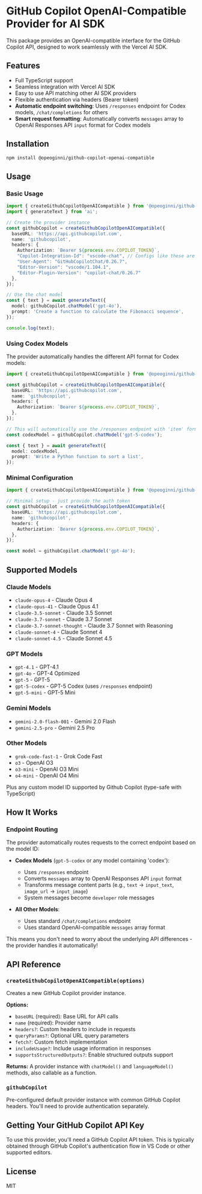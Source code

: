 # GitHub Copilot OpenAI-Compatible Provider for AI SDK

This package provides an OpenAI-compatible interface for the GitHub Copilot API, designed to work seamlessly with the Vercel AI SDK.

## Features

- Full TypeScript support
- Seamless integration with Vercel AI SDK
- Easy to use API matching other AI SDK providers
- Flexible authentication via headers (Bearer token)
- **Automatic endpoint switching**: Uses `/responses` endpoint for Codex models, `/chat/completions` for others
- **Smart request formatting**: Automatically converts `messages` array to OpenAI Responses API `input` format for Codex models

## Installation

```bash
npm install @opeoginni/github-copilot-openai-compatible
```

## Usage

### Basic Usage

```typescript
import { createGithubCopilotOpenAICompatible } from '@opeoginni/github-copilot-openai-compatible';
import { generateText } from 'ai';

// Create the provider instance
const githubCopilot = createGithubCopilotOpenAICompatible({
  baseURL: 'https://api.githubcopilot.com',
  name: 'githubcopilot',
  headers: {
    Authorization: `Bearer ${process.env.COPILOT_TOKEN}`,
    "Copilot-Integration-Id": "vscode-chat", // Configs like these are not and are already provided
    "User-Agent": "GitHubCopilotChat/0.26.7",
    "Editor-Version": "vscode/1.104.1",
    "Editor-Plugin-Version": "copilot-chat/0.26.7"
  },
});

// Use the chat model
const { text } = await generateText({
  model: githubCopilot.chatModel('gpt-4o'),
  prompt: 'Create a function to calculate the Fibonacci sequence',
});

console.log(text);
```

### Using Codex Models

The provider automatically handles the different API format for Codex models:

```typescript
import { createGithubCopilotOpenAICompatible } from '@opeoginni/github-copilot-openai-compatible';

const githubCopilot = createGithubCopilotOpenAICompatible({
  baseURL: 'https://api.githubcopilot.com',
  name: 'githubcopilot',
  headers: {
    Authorization: `Bearer ${process.env.COPILOT_TOKEN}`,
  },
});

// This will automatically use the /responses endpoint with 'item' format
const codexModel = githubCopilot.chatModel('gpt-5-codex');

const { text } = await generateText({
  model: codexModel,
  prompt: 'Write a Python function to sort a list',
});
```


### Minimal Configuration

```typescript
import { createGithubCopilotOpenAICompatible } from '@opeoginni/github-copilot-openai-compatible';

// Minimal setup - just provide the auth token
const githubCopilot = createGithubCopilotOpenAICompatible({
  baseURL: 'https://api.githubcopilot.com',
  name: 'githubcopilot',
  headers: {
    Authorization: `Bearer ${process.env.COPILOT_TOKEN}`,
  },
});

const model = githubCopilot.chatModel('gpt-4o');
```


## Supported Models

### Claude Models
- `claude-opus-4` - Claude Opus 4
- `claude-opus-41` - Claude Opus 4.1
- `claude-3.5-sonnet` - Claude 3.5 Sonnet
- `claude-3.7-sonnet` - Claude 3.7 Sonnet
- `claude-3.7-sonnet-thought` - Claude 3.7 Sonnet with Reasoning
- `claude-sonnet-4` - Claude Sonnet 4
- `claude-sonnet-4.5` - Claude Sonnet 4.5

### GPT Models
- `gpt-4.1` - GPT-4.1
- `gpt-4o` - GPT-4 Optimized
- `gpt-5` - GPT-5
- `gpt-5-codex` - GPT-5 Codex (uses `/responses` endpoint)
- `gpt-5-mini` - GPT-5 Mini

### Gemini Models
- `gemini-2.0-flash-001` - Gemini 2.0 Flash
- `gemini-2.5-pro` - Gemini 2.5 Pro

### Other Models
- `grok-code-fast-1` - Grok Code Fast
- `o3` - OpenAI O3
- `o3-mini` - OpenAI O3 Mini
- `o4-mini` - OpenAI O4 Mini

Plus any custom model ID supported by Github Copilot (type-safe with TypeScript)

## How It Works

### Endpoint Routing

The provider automatically routes requests to the correct endpoint based on the model ID:

- **Codex Models** (`gpt-5-codex` or any model containing 'codex'): 
  - Uses `/responses` endpoint
  - Converts `messages` array to OpenAI Responses API `input` format
  - Transforms message content parts (e.g., `text` → `input_text`, `image_url` → `input_image`)
  - System messages become `developer` role messages

- **All Other Models**:
  - Uses standard `/chat/completions` endpoint
  - Uses standard OpenAI-compatible `messages` array format

This means you don't need to worry about the underlying API differences - the provider handles it automatically!

## API Reference

### `createGithubCopilotOpenAICompatible(options)`

Creates a new GitHub Copilot provider instance.

**Options:**
- `baseURL` (required): Base URL for API calls
- `name` (required): Provider name
- `headers?`: Custom headers to include in requests
- `queryParams?`: Optional URL query parameters
- `fetch?`: Custom fetch implementation
- `includeUsage?`: Include usage information in responses
- `supportsStructuredOutputs?`: Enable structured outputs support

**Returns:** A provider instance with `chatModel()` and `languageModel()` methods, also callable as a function.

### `githubCopilot`

Pre-configured default provider instance with common GitHub Copilot headers. You'll need to provide authentication separately.

## Getting Your GitHub Copilot API Key

To use this provider, you'll need a GitHub Copilot API token. This is typically obtained through GitHub Copilot's authentication flow in VS Code or other supported editors.

## License

MIT
